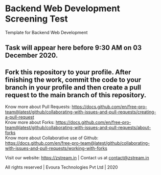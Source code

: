 # Backend Web Development Screening Test
Template for Backend Web Development


Task will appear here before 9:30 AM on 03 December 2020.
---

## Fork this repository to your profile. After finishing the work, commit the code to your branch in your profile and then create a pull request to the main branch of this repository.

Know more about Pull Requests: https://docs.github.com/en/free-pro-team@latest/github/collaborating-with-issues-and-pull-requests/creating-a-pull-request  
Know more about Forks: https://docs.github.com/en/free-pro-team@latest/github/collaborating-with-issues-and-pull-requests/about-forks  
Know more about Collaborative use of Github: https://docs.github.com/en/free-pro-team@latest/github/collaborating-with-issues-and-pull-requests/working-with-forks

Visit our website: https://zstream.in | Contact us at contact@zstream.in

All rights reserved | Evoura Technologies Pvt Ltd | 2020
